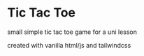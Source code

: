 # Tic Tac Toe
small simple tic tac toe game for a uni lesson

created with vanilla html/js and tailwindcss 